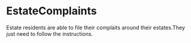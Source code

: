 # EstateComplaints 
Estate residents are able to file their complaits around their estates.They just need to follow the instructions.
